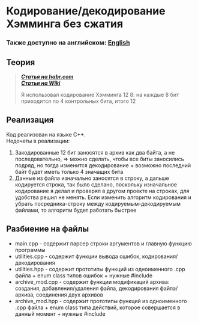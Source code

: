 # Кодирование/декодирование Хэмминга без сжатия

### Также доступно на английском: [English](README.md)

## Теория
> ***[Статья на habr.com](https://habr.com/ru/articles/140611/)***  
> ***[Статья на Wiki](https://en.wikipedia.org/wiki/Hamming_code)***
>
> Я использовал кодирование Хэмминга 12 8: на каждые 8 бит приходится по 4 контрольных бита, итого 12

## Реализация
Код реализован на языке C++.  
Недочеты в реализации: 
1. Закодированные 12 бит заносятся в архив как два байта, а не последовательно, => можно сделать, чтобы все биты заносились подряд, но тогда изменится декодирование + возможно последний байт будет иметь только 4 значащих бита
2. Данные из файла изначально заносятся в строку, а дальше кодируется строка, так было сделано, поскольку изначальное кодирование я делал и проверял в другом проекте на строках, для удобства решил не менять.
   Если изменить алгоритм кодирования и убрать посредника-строку между кодируемым-декодируемым файлами, то алгоритм будет работать быстрее

## Разбиение на файлы
- main.cpp - содержит парсер строки аргументов и главную функцию программы
- utilities.cpp - содержит функции вывода ошибок, кодирования/декодирования
- utilities.hpp - содержит прототипы функций из одноименного .cpp файла + enum class типов ошибок + нужные #include
- archive_mod.cpp - содержит функции модификаций архива: создания, добавления/удаления файла, декодирования файла/архива, соединения двух архивов
- archive_mod.hpp - содержит прототипы функций из одноименного .cpp файла + enum class типа действий, которое совершается в данный момент + нужные #include
